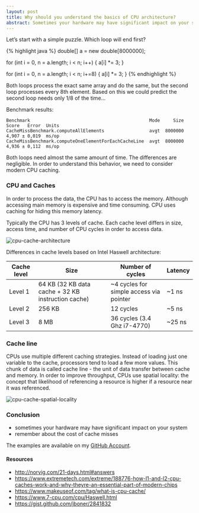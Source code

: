 ```yaml
---
layout: post
title: Why should you understand the basics of CPU architecture? 
abstract: Sometimes your hardware may have significant impact on your system
---
```

Let’s start with a simple puzzle. Which loop will end first?

{% highlight java %}
double[] a = new double[8000000];

for (int i = 0, n = a.length; i < n; i++) {
  a[i] *= 3;
}

for (int i = 0, n = a.length; i < n; i+=8) {
  a[i] *= 3;
}
{% endhighlight %}

Both loops process the exact same array and do the same, but the second loop processes every 8th element. Based on this we could predict the second loop needs only 1/8 of the time…

Benchmark results:
```
Benchmark                                             Mode     Size   Score   Error  Units
CacheMissBenchmark.computeAllElements                 avgt  8000000   4,907 ± 0,019  ms/op
CacheMissBenchmark.computeOneElementForEachCacheLine  avgt  8000000   4,936 ± 0,112  ms/op
```
Both loops need almost the same amount of time. The differences are negligible. In order to understand this behavior, we need to consider modern CPU caching. 

### CPU and Caches

In order to process the data, the CPU has to access the memory. Although accessing main memory is expensive and time consuming. CPU uses caching for hiding this memory latency.

Typically the CPU has 3 levels of cache. Each cache level differs in size, access time, and number of CPU cycles in order to access data.

![cpu-cache-architecture](/assets/cpu-cache-arch.jp2)

Differences in cache levels based on Intel Haswell architecture:

| Cache level | Size | Number of cycles  | Latency |
|-------|--------|---------|---------|
| Level 1 | 64 KB (32 KB data cache + 32 KB instruction cache) | ~4 cycles for simple access via pointer | ~1 ns |
| Level 2 | 256 KB | 12 cycles | ~5 ns |
| Level 3 | 8 MB | 36 cycles (3.4 Ghz i7-4770) | ~25 ns |

### Cache line

CPUs use multiple different caching strategies. Instead of loading just one variable to the cache, processors tend to load a few more values. This chunk of data is called cache line - the unit of data transfer between cache and memory. In order to improve throughput, CPUs use spatial locality: the concept that likelihood of referencing a resource is higher if a resource near it was referenced.

![cpu-cache-spatial-locality](/assets/cpu-cache-spatial-locality.jp2)

### Conclusion

* sometimes your hardware may have significant impact on your system
* remember about the cost of cache misses 

The examples are available on my [GitHub Account]().

#### Resources

* http://norvig.com/21-days.html#answers
* https://www.extremetech.com/extreme/188776-how-l1-and-l2-cpu-caches-work-and-why-theyre-an-essential-part-of-modern-chips
* https://www.makeuseof.com/tag/what-is-cpu-cache/
* https://www.7-cpu.com/cpu/Haswell.html
* https://gist.github.com/jboner/2841832




